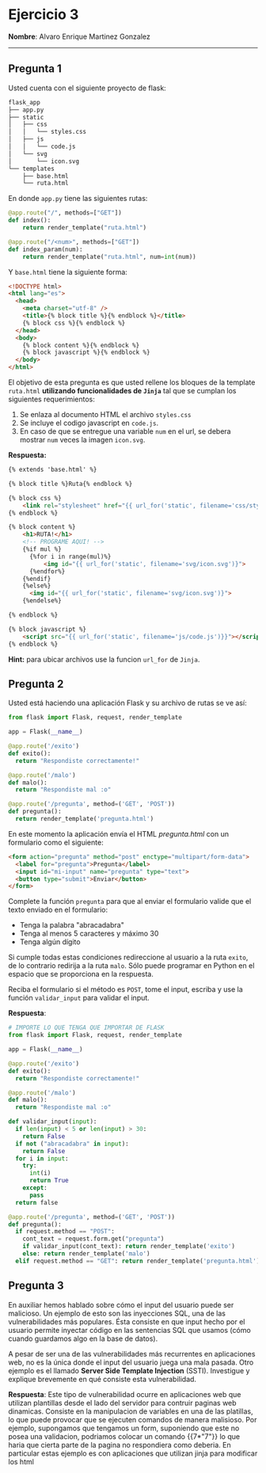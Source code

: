 # Ejercicio 3

**Nombre**: Alvaro Enrique Martinez Gonzalez

---

## Pregunta 1

Usted cuenta con el siguiente proyecto de flask:
```bash
flask_app
├── app.py
├── static
│   ├── css
│   │   └── styles.css
│   ├── js
│   │   └── code.js
│   └── svg
│       └── icon.svg
└── templates
    ├── base.html
    └── ruta.html
```
En donde `app.py` tiene las siguientes rutas:
```python
@app.route("/", methods=["GET"])
def index():
    return render_template("ruta.html")

@app.route("/<num>", methods=["GET"])
def index_param(num):
    return render_template("ruta.html", num=int(num))
```
Y `base.html` tiene la siguiente forma:
```html
<!DOCTYPE html>
<html lang="es">
  <head>
    <meta charset="utf-8" />
    <title>{% block title %}{% endblock %}</title>
    {% block css %}{% endblock %}
  </head>
  <body>
    {% block content %}{% endblock %}
    {% block javascript %}{% endblock %}
  </body>
</html>
```

El objetivo de esta pregunta es que usted rellene los bloques de la template `ruta.html` **utilizando funcionalidades de `Jinja`** tal que se cumplan los siguientes requerimientos:

1. Se enlaza al documento HTML el archivo `styles.css`
2. Se incluye el codigo javascript en `code.js`.
3. En caso de que se entregue una variable `num` en el url, se debera mostrar `num` veces la imagen `icon.svg`.

**Respuesta:**

```html
{% extends 'base.html' %}

{% block title %}Ruta{% endblock %}

{% block css %}
    <link rel="stylesheet" href="{{ url_for('static', filename='css/styles.css')}}">
{% endblock %}

{% block content %}
    <h1>RUTA!</h1>
    <!-- PROGRAME AQUI! -->
    {%if mul %}
      {%for i in range(mul)%}
          <img id="{{ url_for('static', filename='svg/icon.svg')}">
      {%endfor%}
    {%endif}
    {%else%}
      <img id="{{ url_for('static', filename='svg/icon.svg')}">
    {%endelse%}

{% endblock %}

{% block javascript %}
    <script src="{{ url_for('static', filename='js/code.js')}}"></script>
{% endblock %}
```
**Hint:** para ubicar archivos use la funcion `url_for` de `Jinja`.

## Pregunta 2
Usted está haciendo una aplicación Flask y su archivo de rutas se ve así:

```python
from flask import Flask, request, render_template

app = Flask(__name__)

@app.route('/exito')
def exito():
  return "Respondiste correctamente!"

@app.route('/malo')
def malo():
  return "Respondiste mal :o"

@app.route('/pregunta', method=('GET', 'POST'))
def pregunta():
  return render_template('pregunta.html')
```

En este momento la aplicación envía el HTML *pregunta.html* con un formulario como el siguiente:

```html
<form action="pregunta" method="post" enctype="multipart/form-data">
  <label for="pregunta">Pregunta</label>
  <input id="mi-input" name="pregunta" type="text">
  <button type="submit">Enviar</button>
</form>
```

Complete la función `pregunta` para que al enviar el formulario valide que el texto enviado en el formulario:
- Tenga la palabra "abracadabra"
- Tenga al menos 5 caracteres y máximo 30
- Tenga algún dígito

Si cumple todas estas condiciones redireccione al usuario a la ruta `exito`, de lo contrario redirija a la ruta `malo`. Sólo puede programar en Python en el espacio que se proporciona en la respuesta.

Reciba el formulario si el método es `POST`, tome el input, escriba y use la función `validar_input` para validar el input.

**Respuesta**:

```python
# IMPORTE LO QUE TENGA QUE IMPORTAR DE FLASK
from flask import Flask, request, render_template

app = Flask(__name__)

@app.route('/exito')
def exito():
  return "Respondiste correctamente!"

@app.route('/malo')
def malo():
  return "Respondiste mal :o"

def validar_input(input):
  if len(input) < 5 or len(input) > 30:
    return False
  if not ("abracadabra" in input):
    return False
  for i in input:
    try:
      int(i)
      return True
    except:
      pass
  return false

@app.route('/pregunta', method=('GET', 'POST'))
def pregunta():
  if request.method == "POST":
    cont_text = request.form.get("pregunta")
    if validar_input(cont_text): return render_template('exito')
    else: return render_template('malo')
  elif request.method == "GET": return render_template('pregunta.html')
```

## Pregunta 3
En auxiliar hemos hablado sobre cómo el input del usuario puede ser malicioso. Un ejemplo de esto son las inyecciones SQL, una de las vulnerabilidades más populares. Ésta consiste en que input hecho por el usuario permite inyectar código en las sentencias SQL que usamos (cómo cuando guardamos algo en la base de datos).

A pesar de ser una de las vulnerabilidades más recurrentes en aplicaciones web, no es la única donde el input del usuario juega una mala pasada. Otro ejemplo es el llamado **Server Side Template Injection** (SSTI). Investigue y explique brevemente en qué consiste esta vulnerabilidad.

**Respuesta**: Este tipo de vulnerabilidad ocurre en aplicaciones web que utilizan plantillas desde el lado del servidor para contruir paginas web dinamicas. Consiste en la manipulacion de variables en una de las platillas, lo que puede provocar que se ejecuten comandos de manera malisioso. Por ejemplo, supongamos que tengamos un form, suponiendo que este no posea una validacion, podriamos colocar un comando {{7*"7"}} lo que haria que cierta parte de la pagina no respondiera como deberia. En particular estas ejemplo es con aplicaciones que utilizan jinja para modificar los html
